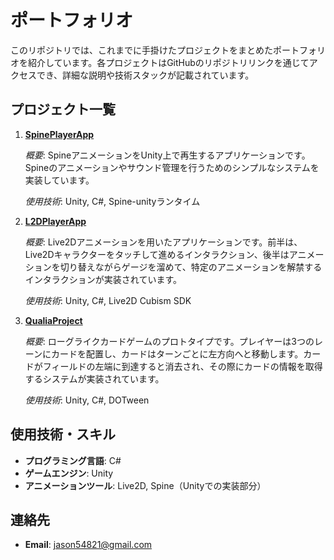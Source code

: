 # ポートフォリオ

このリポジトリでは、これまでに手掛けたプロジェクトをまとめたポートフォリオを紹介しています。各プロジェクトはGitHubのリポジトリリンクを通じてアクセスでき、詳細な説明や技術スタックが記載されています。

## プロジェクト一覧

1. **[SpinePlayerApp](https://github.com/jason54821/SpinePlayerApp)**

   *概要*: SpineアニメーションをUnity上で再生するアプリケーションです。Spineのアニメーションやサウンド管理を行うためのシンプルなシステムを実装しています。
   
   *使用技術*: Unity, C#, Spine-unityランタイム

2. **[L2DPlayerApp](https://github.com/jason54821/L2DPlayerApp)**

   *概要*: Live2Dアニメーションを用いたアプリケーションです。前半は、Live2Dキャラクターをタッチして進めるインタラクション、後半はアニメーションを切り替えながらゲージを溜めて、特定のアニメーションを解禁するインタラクションが実装されています。
   
   *使用技術*: Unity, C#, Live2D Cubism SDK

3. **[QualiaProject](https://github.com/jason54821/QualiaProject)**
   
   *概要*: ローグライクカードゲームのプロトタイプです。プレイヤーは3つのレーンにカードを配置し、カードはターンごとに左方向へと移動します。カードがフィールドの左端に到達すると消去され、その際にカードの情報を取得するシステムが実装されています。
   
   *使用技術*: Unity, C#, DOTween

## 使用技術・スキル

- **プログラミング言語**: C#
- **ゲームエンジン**: Unity
- **アニメーションツール**: Live2D, Spine（Unityでの実装部分）

## 連絡先

- **Email**: jason54821@gmail.com
